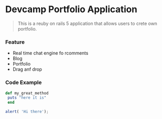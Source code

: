 # Devcamp Portfolio Application 

> This is a reuby on rails 5 application that allows users to crete own portfolio. 

### Feature 

- Real time chat engine fo rcomments 
- Blog 
- Portfolio
- Drag anf drop 

### Code Example 

```ruby 
def my_great_method 
 puts "here it is"
 end 
 ```
 
 ```javascript
alert( 'Hi there');
 ```